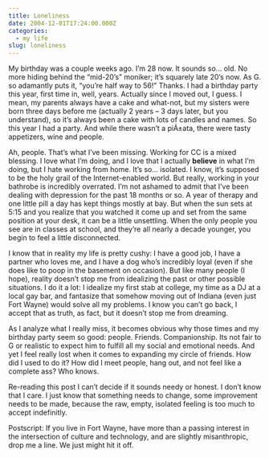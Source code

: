 ```yaml
---
title: Loneliness
date: 2004-12-01T17:24:00.000Z
categories:
  - my life
slug: loneliness
---
```

My birthday was a couple weeks ago. I’m 28 now. It sounds so… old. No more hiding behind the “mid-20’s” moniker; it’s squarely late 20’s now. As G. so adamantly puts it, “you’re half way to 56!” Thanks. I had a birthday party this year, first time in, well, years. Actually since I moved out, I guess. I mean, my parents always have a cake and what-not, but my sisters were born three days before me (actually 2 years – 3 days later, but you understand), so it’s always been a cake with lots of candles and names. So this year I had a party. And while there wasn’t a piÃ±ata, there were tasty appetizers, wine and people.

Ah, people. That’s what I’ve been missing. Working for CC is a mixed blessing. I love what I’m doing, and I love that I actually **believe** in what I’m doing, but I hate working from home. It’s so… isolated. I know, it’s supposed to be the holy grail of the Internet-enabled world. But really, working in your bathrobe is incredibly overrated. I’m not ashamed to admit that I’ve been dealing with depression for the past 18 months or so. A year of therapy and one little pill a day has kept things mostly at bay. But when the sun sets at 5:15 and you realize that you watched it come up and set from the same position at your desk, it can be a little unsettling. When the only people you see are in classes at school, and they’re all nearly a decade younger, you begin to feel a little disconnected.

I know that in reality my life is pretty cushy: I have a good job, I have a partner who loves me, and I have a dog who’s incredibly loyal (even if she does like to poop in the basement on occasion). But like many people (I hope), reality doesn’t stop me from idealizing the past or other possible situations. I do it a lot: I idealize my first stab at college, my time as a DJ at a local gay bar, and fantasize that somehow moving out of Indiana (even just Fort Wayne) would solve all my problems. I know you can’t go back, I accept that as truth, as fact, but it doesn’t stop me from dreaming.

As I analyze what I really miss, it becomes obvious why those times and my birthday party seem so good: people. Friends. Companionship. Its not fair to G or realistic to expect him to fulfill all my social and emotional needs. And yet I feel really lost when it comes to expanding my circle of friends. How did I used to do it? How did I meet people, hang out, and not feel like a complete ass? Who knows.

Re-reading this post I can’t decide if it sounds needy or honest. I don’t know that I care. I just know that something needs to change, some improvement needs to be made, because the raw, empty, isolated feeling is too much to accept indefinitly.

Postscript: If you live in Fort Wayne, have more than a passing interest in the intersection of culture and technology, and are slightly misanthropic, drop me a line. We just might hit it off.


